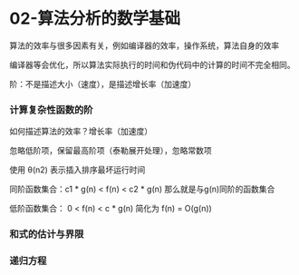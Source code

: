 # 02-算法分析的数学基础

算法的效率与很多因素有关，例如编译器的效率，操作系统，算法自身的效率

编译器等会优化，所以算法实际执行的时间和伪代码中的计算的时间不完全相同。

阶：不是描述大小（速度），是描述增长率（加速度）

### 计算复杂性函数的阶

如何描述算法的效率？增长率（加速度）

忽略低阶项，保留最高阶项（泰勒展开处理），忽略常数项

使用 θ(n2) 表示插入排序最坏运行时间

同阶函数集合：c1 * g(n) < f(n) < c2 * g(n) 那么就是与g(n)同阶的函数集合

低阶函数集合： 0 < f(n) < c * g(n) 简化为 f(n) = O(g(n)) 

### 和式的估计与界限

### 递归方程

